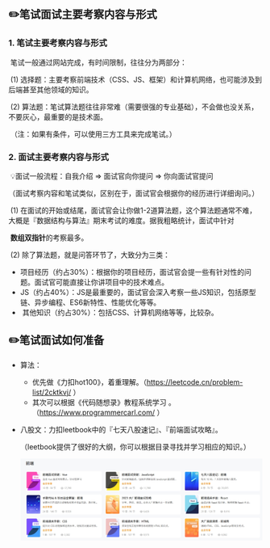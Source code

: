 ## ✏️笔试面试主要考察内容与形式
### 1. 笔试主要考察内容与形式

​    笔试一般通过网站完成，有时间限制，往往分为两部分：

​       (1) 选择题：主要考察前端技术（CSS、JS、框架）和计算机网络，也可能涉及到后端甚至其他领域的知识。

​       (2) 算法题：笔试算法题往往非常难（需要很强的专业基础），不会做也没关系，不要灰心，最重要的是技术面。

​      （注：如果有条件，可以使用三方工具来完成笔试。）



### 2. 面试主要考察内容与形式

​    💡面试一般流程：自我介绍 $\Rightarrow$ 面试官向你提问 $\Rightarrow$ 你向面试官提问

​      （面试考察内容和笔试类似，区别在于，面试官会根据你的经历进行详细询问。）

​       (1) 在面试的开始或结尾，面试官会让你做1-2道算法题，这个算法题通常不难，大概是『数据结构与算法』期末考试的难度。据我粗略统计，面试中针对

​            **数组双指针**的考察最多。

​       (2) 除了算法题，就是问答环节了，大致分为三类：

- ​       项目经历（约占30%）：根据你的项目经历，面试官会提一些有针对性的问题。面试官可能直接让你讲项目中的技术难点。
- ​       JS（约占40%）：JS是最重要的，面试官会深入考察一些JS知识，包括原型链、异步编程、ES6新特性、性能优化等等。
- ​       其他知识（约占30%）：包括CSS、计算机网络等等，比较杂。



## ✏️笔试面试如何准备

- 算法：
  - 优先做《力扣hot100》，着重理解。（https://leetcode.cn/problem-list/2cktkvj/ ）
  - 其次可以根据《代码随想录》教程系统学习 。（https://www.programmercarl.com/ ）

- 八股文：力扣leetbook中的『七天八股速记』、『前端面试攻略』。

  （leetbook提供了很好的大纲，你可以根据目录寻找并学习相应的知识。）

  ![](/5prepare/front-end-pre.png)

